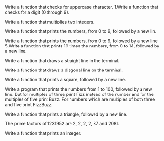 Write a function that checks for uppercase character. 1.Write a function that checks for a digit (0 through 9).

Write a function that multiplies two integers.

Write a function that prints the numbers, from 0 to 9, followed by a new lin.

Write a function that prints the numbers, from 0 to 9, followed by a new line 5.Write a function that prints 10 times the numbers, from 0 to 14, followed by a new line.

Write a function that draws a straight line in the terminal.

Write a function that draws a diagonal line on the terminal.

Write a function that prints a square, followed by a new line.

Write a program that prints the numbers from 1 to 100, followed by a new line. But for multiples of three print Fizz instead of the number and for the multiples of five print Buzz. For numbers which are multiples of both three and five print FizzBuzz.

Write a function that prints a triangle, followed by a new line.

The prime factors of 1231952 are 2, 2, 2, 2, 37 and 2081.

Write a function that prints an integer.
